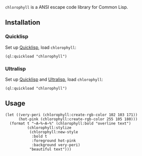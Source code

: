 `chlorophyll` is a ANSI escape code library for Common Lisp.

## Installation
### Quicklisp
Set up [Quicklisp](https://www.quicklisp.org/beta/), load `chlorophyll`:

```common-lisp
(ql:quickload "chlorophyll")
```

### Ultralisp
Set up [Quicklisp](https://www.quicklisp.org/beta/) and [Ultralisp](https://ultralisp.org/), load `chlorophyll`:

```common-lisp
(ql:quickload "chlorophyll")
```

## Usage

```common-lisp
(let ((very-peri (chlorophyll:create-rgb-color 102 103 171))
      (hot-pink (chlorophyll:create-rgb-color 255 105 180)))
  (format t "~A~%~A~%" (chlorophyll:bold "overline text")
          (chlorophyll:stylize
           (chlorophyll:new-style
            :bold t
            :foreground hot-pink
            :background very-peri)
           "beautiful text")))
```
